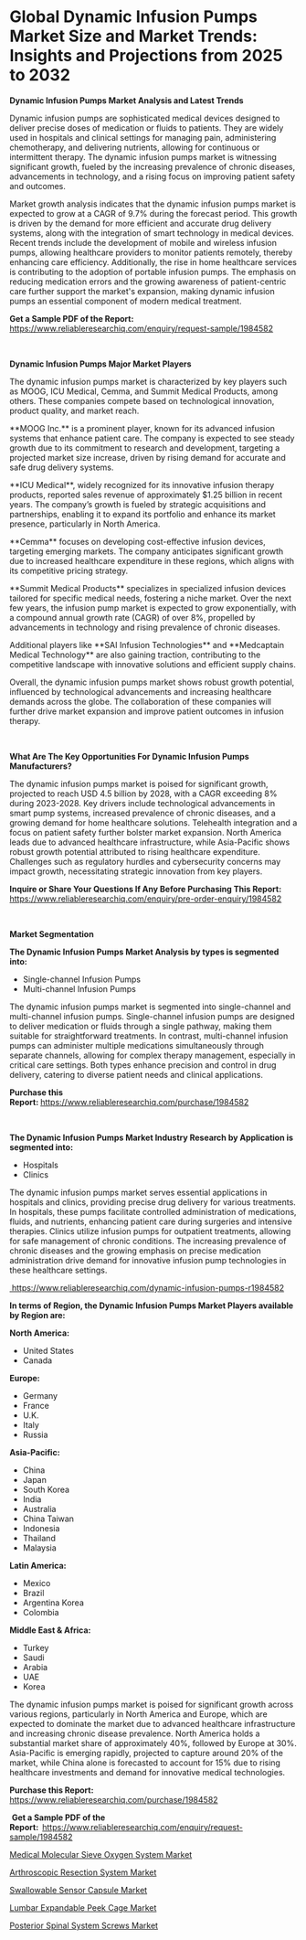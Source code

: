 <p><h1>Global Dynamic Infusion Pumps Market Size and Market Trends: Insights and Projections from 2025 to 2032</h1></p><p><strong>Dynamic Infusion Pumps Market Analysis and Latest Trends</strong></p>
<p><p>Dynamic infusion pumps are sophisticated medical devices designed to deliver precise doses of medication or fluids to patients. They are widely used in hospitals and clinical settings for managing pain, administering chemotherapy, and delivering nutrients, allowing for continuous or intermittent therapy. The dynamic infusion pumps market is witnessing significant growth, fueled by the increasing prevalence of chronic diseases, advancements in technology, and a rising focus on improving patient safety and outcomes.</p><p>Market growth analysis indicates that the dynamic infusion pumps market is expected to grow at a CAGR of 9.7% during the forecast period. This growth is driven by the demand for more efficient and accurate drug delivery systems, along with the integration of smart technology in medical devices. Recent trends include the development of mobile and wireless infusion pumps, allowing healthcare providers to monitor patients remotely, thereby enhancing care efficiency. Additionally, the rise in home healthcare services is contributing to the adoption of portable infusion pumps. The emphasis on reducing medication errors and the growing awareness of patient-centric care further support the market's expansion, making dynamic infusion pumps an essential component of modern medical treatment.</p></p>
<p><strong>Get a Sample PDF of the Report:&nbsp;</strong> <a href="https://www.reliableresearchiq.com/enquiry/request-sample/1984582?utm_campaign=1876&utm_medium=2&utm_source=Github&utm_content=ia&utm_term=05032025&utm_id=dynamic-infusion-pumps">https://www.reliableresearchiq.com/enquiry/request-sample/1984582</a></p>
<p>&nbsp;</p>
<p><strong>Dynamic Infusion Pumps Major Market Players</strong></p>
<p><p>The dynamic infusion pumps market is characterized by key players such as MOOG, ICU Medical, Cemma, and Summit Medical Products, among others. These companies compete based on technological innovation, product quality, and market reach.</p><p>**MOOG Inc.** is a prominent player, known for its advanced infusion systems that enhance patient care. The company is expected to see steady growth due to its commitment to research and development, targeting a projected market size increase, driven by rising demand for accurate and safe drug delivery systems. </p><p>**ICU Medical**, widely recognized for its innovative infusion therapy products, reported sales revenue of approximately $1.25 billion in recent years. The company’s growth is fueled by strategic acquisitions and partnerships, enabling it to expand its portfolio and enhance its market presence, particularly in North America.</p><p>**Cemma** focuses on developing cost-effective infusion devices, targeting emerging markets. The company anticipates significant growth due to increased healthcare expenditure in these regions, which aligns with its competitive pricing strategy.</p><p>**Summit Medical Products** specializes in specialized infusion devices tailored for specific medical needs, fostering a niche market. Over the next few years, the infusion pump market is expected to grow exponentially, with a compound annual growth rate (CAGR) of over 8%, propelled by advancements in technology and rising prevalence of chronic diseases.</p><p>Additional players like **SAI Infusion Technologies** and **Medcaptain Medical Technology** are also gaining traction, contributing to the competitive landscape with innovative solutions and efficient supply chains.</p><p>Overall, the dynamic infusion pumps market shows robust growth potential, influenced by technological advancements and increasing healthcare demands across the globe. The collaboration of these companies will further drive market expansion and improve patient outcomes in infusion therapy.</p></p>
<p>&nbsp;</p>
<p><strong>What Are The Key Opportunities For Dynamic Infusion Pumps Manufacturers?</strong></p>
<p><p>The dynamic infusion pumps market is poised for significant growth, projected to reach USD 4.5 billion by 2028, with a CAGR exceeding 8% during 2023-2028. Key drivers include technological advancements in smart pump systems, increased prevalence of chronic diseases, and a growing demand for home healthcare solutions. Telehealth integration and a focus on patient safety further bolster market expansion. North America leads due to advanced healthcare infrastructure, while Asia-Pacific shows robust growth potential attributed to rising healthcare expenditure. Challenges such as regulatory hurdles and cybersecurity concerns may impact growth, necessitating strategic innovation from key players.</p></p>
<p><strong>Inquire or Share Your Questions If Any Before Purchasing This Report:</strong> <a href="https://www.reliableresearchiq.com/enquiry/pre-order-enquiry/1984582?utm_campaign=1876&utm_medium=2&utm_source=Github&utm_content=ia&utm_term=05032025&utm_id=dynamic-infusion-pumps">https://www.reliableresearchiq.com/enquiry/pre-order-enquiry/1984582</a></p>
<p>&nbsp;</p>
<p><strong>Market Segmentation</strong></p>
<p><strong>The Dynamic Infusion Pumps Market Analysis by types is segmented into:</strong></p>
<p><ul><li>Single-channel Infusion Pumps</li><li>Multi-channel Infusion Pumps</li></ul></p>
<p><p>The dynamic infusion pumps market is segmented into single-channel and multi-channel infusion pumps. Single-channel infusion pumps are designed to deliver medication or fluids through a single pathway, making them suitable for straightforward treatments. In contrast, multi-channel infusion pumps can administer multiple medications simultaneously through separate channels, allowing for complex therapy management, especially in critical care settings. Both types enhance precision and control in drug delivery, catering to diverse patient needs and clinical applications.</p></p>
<p><strong>Purchase this Report:&nbsp;</strong><a href="https://www.reliableresearchiq.com/purchase/1984582?utm_campaign=1876&utm_medium=2&utm_source=Github&utm_content=ia&utm_term=05032025&utm_id=dynamic-infusion-pumps">https://www.reliableresearchiq.com/purchase/1984582</a></p>
<p>&nbsp;</p>
<p><strong>The Dynamic Infusion Pumps Market Industry Research by Application is segmented into:</strong></p>
<p><ul><li>Hospitals</li><li>Clinics</li></ul></p>
<p><p>The dynamic infusion pumps market serves essential applications in hospitals and clinics, providing precise drug delivery for various treatments. In hospitals, these pumps facilitate controlled administration of medications, fluids, and nutrients, enhancing patient care during surgeries and intensive therapies. Clinics utilize infusion pumps for outpatient treatments, allowing for safe management of chronic conditions. The increasing prevalence of chronic diseases and the growing emphasis on precise medication administration drive demand for innovative infusion pump technologies in these healthcare settings.</p></p>
<p><a href="https://www.reliableresearchiq.com/dynamic-infusion-pumps-r1984582?utm_campaign=1876&utm_medium=2&utm_source=Github&utm_content=ia&utm_term=05032025&utm_id=dynamic-infusion-pumps">&nbsp;https://www.reliableresearchiq.com/dynamic-infusion-pumps-r1984582</a></p>
<p><strong>In terms of Region, the Dynamic Infusion Pumps Market Players available by Region are:</strong></p>
<p>
    <p> <strong> North America: </strong>
        <ul>
            <li>United States</li>
            <li>Canada</li>
        </ul>
        </p> 
    <p> <strong> Europe: </strong>
        <ul>
            <li>Germany</li>
            <li>France</li>
            <li>U.K.</li>
            <li>Italy</li>
            <li>Russia</li>
        </ul>
        </p> 
    <p> <strong> Asia-Pacific: </strong>
        <ul>
            <li>China</li>
            <li>Japan</li>
            <li>South Korea</li>
            <li>India</li>
            <li>Australia</li>
            <li>China Taiwan</li>
            <li>Indonesia</li>
            <li>Thailand</li>
            <li>Malaysia</li>
        </ul>
        </p> 
    <p> <strong> Latin America: </strong>
        <ul>
            <li>Mexico</li>
            <li>Brazil</li>
            <li>Argentina Korea</li>
            <li>Colombia</li>
        </ul>
        </p> 
    <p> <strong> Middle East & Africa: </strong>
        <ul>
            <li>Turkey</li>
            <li>Saudi</li>
            <li>Arabia</li>
            <li>UAE</li>
            <li>Korea</li>
        </ul>
    </p>
    </p>
<p><p>The dynamic infusion pumps market is poised for significant growth across various regions, particularly in North America and Europe, which are expected to dominate the market due to advanced healthcare infrastructure and increasing chronic disease prevalence. North America holds a substantial market share of approximately 40%, followed by Europe at 30%. Asia-Pacific is emerging rapidly, projected to capture around 20% of the market, while China alone is forecasted to account for 15% due to rising healthcare investments and demand for innovative medical technologies.</p></p>
<p><strong>Purchase this Report: </strong><a href="https://www.reliableresearchiq.com/purchase/1984582?utm_campaign=1876&utm_medium=2&utm_source=Github&utm_content=ia&utm_term=05032025&utm_id=dynamic-infusion-pumps">https://www.reliableresearchiq.com/purchase/1984582</a></p>
<p>&nbsp;<strong>Get a Sample PDF of the Report:&nbsp;&nbsp;</strong><a href="https://www.reliableresearchiq.com/enquiry/request-sample/1984582?utm_campaign=1876&utm_medium=2&utm_source=Github&utm_content=ia&utm_term=05032025&utm_id=dynamic-infusion-pumps">https://www.reliableresearchiq.com/enquiry/request-sample/1984582</a></p>
<p><strong></strong></p>
<p><p><a href="https://github.com/totrisammir/Market-Research-Report-List-1/blob/main/medical-molecular-sieve-oxygen-system-market.md?utm_campaign=1876&utm_medium=2&utm_source=Github&utm_content=ia&utm_term=05032025&utm_id=dynamic-infusion-pumps">Medical Molecular Sieve Oxygen System Market</a></p><p><a href="https://github.com/guyerkanakwu/Market-Research-Report-List-1/blob/main/arthroscopic-resection-system-market.md?utm_campaign=1876&utm_medium=2&utm_source=Github&utm_content=ia&utm_term=05032025&utm_id=dynamic-infusion-pumps">Arthroscopic Resection System Market</a></p><p><a href="https://github.com/latilsmickl8/Market-Research-Report-List-1/blob/main/swallowable-sensor-capsule-market.md?utm_campaign=1876&utm_medium=2&utm_source=Github&utm_content=ia&utm_term=05032025&utm_id=dynamic-infusion-pumps">Swallowable Sensor Capsule Market</a></p><p><a href="https://github.com/kemauteve/Market-Research-Report-List-1/blob/main/lumbar-expandable-peek-cage-market.md?utm_campaign=1876&utm_medium=2&utm_source=Github&utm_content=ia&utm_term=05032025&utm_id=dynamic-infusion-pumps">Lumbar Expandable Peek Cage Market</a></p><p><a href="https://github.com/haklagjbj/Market-Research-Report-List-1/blob/main/posterior-spinal-system-screws-market.md?utm_campaign=1876&utm_medium=2&utm_source=Github&utm_content=ia&utm_term=05032025&utm_id=dynamic-infusion-pumps">Posterior Spinal System Screws Market</a></p></p>